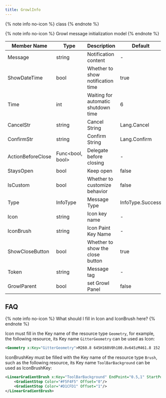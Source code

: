 ```yaml
---
title: GrowlInfo
---
```


{% note info no-icon %}
class
{% endnote %}

{% note info no-icon %}
Growl message initialization model
{% endnote %}

|Member Name|Type|Description|Default|
|-|-|-|-|
| Message | string | Notification content | - |
| ShowDateTime | bool | Whether to show notification time | true |
| Time | int | Waiting for automatic shutdown time | 6 |
| CancelStr | string | Cancel String | Lang.Cancel |
| ConfirmStr | string | Confirm String | Lang.Confirm |
| ActionBeforeClose | Func<bool, bool> | Delegate before closing | - |
| StaysOpen | bool | Keep open | false |
| IsCustom | bool | Whether to customize behavior | false |
| Type | InfoType | Message Type | InfoType.Success |
| Icon | string | Icon key name | - |
| IconBrush | string | Icon Paint Key Name | - |
| ShowCloseButton | bool | Whether to show the close button | true |
| Token | string | Message tag | - |
| GrowlParent | bool | set Growl Panel | false |

## FAQ

{% note info no-icon %}
What should I fill in Icon and IconBrush here?
{% endnote %}

Icon must fill in the Key name of the resource type `Geometry`, for example, the following resource, its Key name `GitterGeometry` can be used as Icon:
``` xml
<Geometry x:Key="GitterGeometry">M260.8 645H160V0h100.8v645zM461.8 152.2h-100.8V1024h100.8V152.2z m201.2 0h-100.8V1024h100.8V152.2zM864 152h-100.8v494H864V152z</Geometry>
```

IconBrushKey must be filled with the Key name of the resource type `Brush`, such as the following resource, its Key name `ToolBarBackground` can be used as IconBrushKey:

``` xml
<LinearGradientBrush x:Key="ToolBarBackground" EndPoint="0.5,1" StartPoint="0.5,0">
    <GradientStop Color="#F5F4F5" Offset="0"/>
    <GradientStop Color="#D1CFD1" Offset="1"/>
</LinearGradientBrush>
```